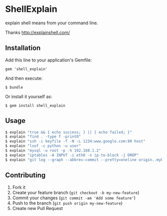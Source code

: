 # ShellExplain

  explain shell means from your command line.

  Thanks http://explainshell.com/

## Installation

Add this line to your application's Gemfile:

    gem 'shell_explain'

And then execute:

    $ bundle

Or install it yourself as:

    $ gem install shell_explain

## Usage

```sh
$ explain "true && { echo success; } || { echo failed; }"
$ explain "find . -type f -print0"
$ explain "ssh -i keyfile -f -N -L 1234:www.google.com:80 host"
$ explain "lsof -c python -u user"
$ explain "mysql -u root -p -h 192.168.1.2"
$ explain "iptables -A INPUT -i eth0 -s ip-to-block -j DROP"
$ explain "git log --graph --abbrev-commit --pretty=oneline origin..mybranch"
```

## Contributing

1. Fork it
2. Create your feature branch (`git checkout -b my-new-feature`)
3. Commit your changes (`git commit -am 'Add some feature'`)
4. Push to the branch (`git push origin my-new-feature`)
5. Create new Pull Request
